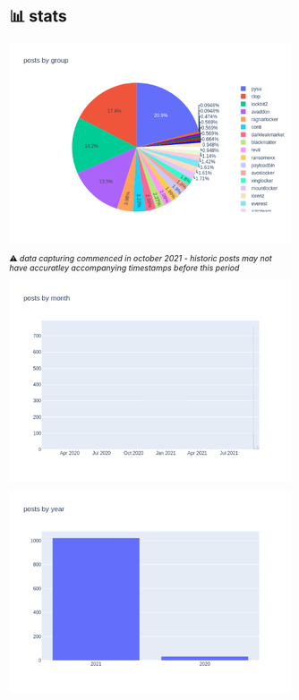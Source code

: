 # 📊 stats

![](postsbygroup.png)


:warning: _data capturing commenced in october 2021 - historic posts may not have accuratley accompanying timestamps before this period_

![](postsbymonth.png)

![](postsbyyear.png)
